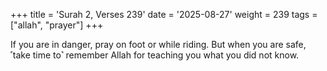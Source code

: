 +++
title = 'Surah 2, Verses 239'
date = '2025-08-27'
weight = 239
tags = ["allah", "prayer"]
+++

If you are in danger, pray on foot or while riding. But when you are safe, ˹take time to˺ remember Allah for teaching you what you did not know.
